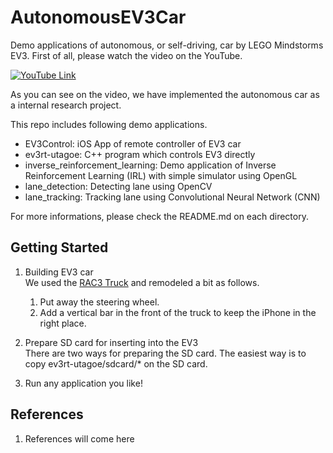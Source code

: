 # AutonomousEV3Car
Demo applications of autonomous, or self-driving, car by LEGO Mindstorms EV3.
First of all, please watch the video on the YouTube.

[![YouTube Link](https://img.youtube.com/vi/nMtCHrGf0yg/0.jpg)](https://www.youtube.com/watch?v=nMtCHrGf0yg&feature=youtu.be)

As you can see on the video, we have implemented the autonomous car as a internal research project.
<!-- EV3の全体画像 -->

This repo includes following demo applications.
- EV3Control: iOS App of remote controller of EV3 car
- ev3rt-utagoe: C++ program which controls EV3 directly
- inverse_reinforcement_learning: Demo application of Inverse Reinforcement Learning (IRL) with simple simulator using OpenGL
- lane_detection: Detecting lane using OpenCV
- lane_tracking: Tracking lane using Convolutional Neural Network (CNN)

For more informations, please check the README.md on each directory.


## Getting Started
1. Building EV3 car  
We used the [RAC3 Truck](https://www.lego.com/en-us/mindstorms/build-a-robot/rac3-truck) and remodeled a bit as follows.
    1. Put away the steering wheel.
    1. Add a vertical bar in the front of the truck to keep the iPhone in the right place.
    <!-- 追加パーツの写真 -->

1. Prepare SD card for inserting into the EV3  
There are two ways for preparing the SD card. The easiest way is to copy ev3rt-utagoe/sdcard/* on the SD card.

1. Run any application you like!


## References
1. References will come here
